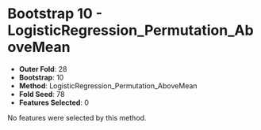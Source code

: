 # Bootstrap 10 - LogisticRegression_Permutation_AboveMean

- **Outer Fold**: 28
- **Bootstrap**: 10
- **Method**: LogisticRegression_Permutation_AboveMean
- **Fold Seed**: 78
- **Features Selected**: 0

No features were selected by this method.

